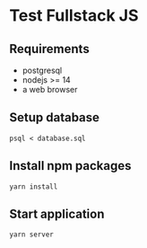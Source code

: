 # Test Fullstack JS

## Requirements

- postgresql
- nodejs >= 14
- a web browser

## Setup database

    psql < database.sql

## Install npm packages

    yarn install

## Start application

    yarn server
